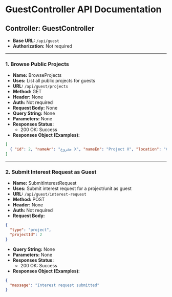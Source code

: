 # GuestController API Documentation

## Controller: GuestController

- **Base URL:** `/api/guest`
- **Authorization:** Not required

---

### 1. Browse Public Projects
- **Name:** BrowseProjects
- **Uses:** List all public projects for guests
- **URL:** `/api/guest/projects`
- **Method:** GET
- **Header:** None
- **Auth:** Not required
- **Request Body:** None
- **Query String:** None
- **Parameters:** None
- **Responses Status:**
  - 200 OK: Success
- **Responses Object (Examples):**
```json
[
  { "id": 2, "nameAr": "مشروع X", "nameEn": "Project X", "location": "Cairo, Egypt", "isAvailable": true }
]
```

---

### 2. Submit Interest Request as Guest
- **Name:** SubmitInterestRequest
- **Uses:** Submit interest request for a project/unit as guest
- **URL:** `/api/guest/interest-request`
- **Method:** POST
- **Header:** None
- **Auth:** Not required
- **Request Body:**
```json
{
  "type": "project",
  "projectId": 2
}
```
- **Query String:** None
- **Parameters:** None
- **Responses Status:**
  - 200 OK: Success
- **Responses Object (Examples):**
```json
{
  "message": "Interest request submitted"
}
```
